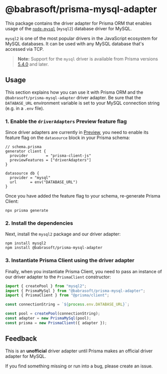 # @babrasoft/prisma-mysql-adapter

This package contains the driver adapter for Prisma ORM that enables usage of the [`node-mysql`](https://sidorares.github.io/node-mysql2/) (`mysql2`) database driver for MySQL.

`mysql2` is one of the most popular drivers in the JavaScript ecosystem for MySQL databases. It can be used with any MySQL database that's accessed via TCP.

> **Note:** Support for the `mysql` driver is available from Prisma versions [5.4.0](https://github.com/prisma/prisma/releases/tag/5.4.0) and later.

## Usage

This section explains how you can use it with Prisma ORM and the `@babrasoft/prisma-mysql-adapter` driver adapter. Be sure that the `DATABASE_URL` environment variable is set to your MySQL connection string (e.g. in a `.env` file).

### 1. Enable the `driverAdapters` Preview feature flag

Since driver adapters are currently in [Preview](https://www.prisma.io/docs/orm/more/releases#preview), you need to enable its feature flag on the `datasource` block in your Prisma schema:

```prisma
// schema.prisma
generator client {
  provider        = "prisma-client-js"
  previewFeatures = ["driverAdapters"]
}

datasource db {
  provider = "mysql"
  url      = env("DATABASE_URL")
}
```

Once you have added the feature flag to your schema, re-generate Prisma Client:

```
npx prisma generate
```

### 2. Install the dependencies

Next, install the `mysql2` package and our driver adapter:

```
npm install mysql2
npm install @babrasoft/prisma-mysql-adapter
```

### 3. Instantiate Prisma Client using the driver adapter

Finally, when you instantiate Prisma Client, you need to pass an instance of our driver adapter to the `PrismaClient` constructor:

```ts
import { createPool } from "mysql2";
import { PrismaMySql } from "@babrasoft/prisma-mysql-adapter";
import { PrismaClient } from "@prisma/client";

const connectionString = `${process.env.DATABASE_URL}`;

const pool = createPool(connectionString);
const adapter = new PrismaMySql(pool);
const prisma = new PrismaClient({ adapter });
```

## Feedback

This is an **unofficial** driver adapter until Prisma makes an official driver adapter for MySQL.

If you find something missing or run into a bug, please create an issue.
